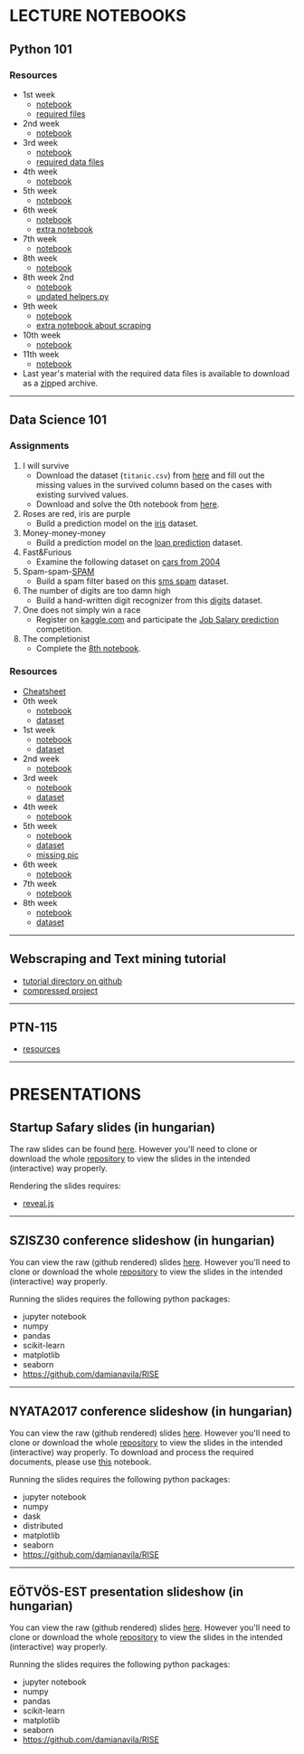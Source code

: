 # LECTURE NOTEBOOKS

## Python 101

### Resources

- 1st week
    - [notebook](https://raw.githubusercontent.com/fulibacsi/notebooks/master/lectures/python101/python101_01.ipynb)
    - [required files](https://raw.githubusercontent.com/fulibacsi/notebooks/master/lectures/python101/resources/resources.zip)
- 2nd week
    - [notebook](https://raw.githubusercontent.com/fulibacsi/notebooks/master/lectures/python101/python101_02.ipynb)
- 3rd week
    - [notebook](https://raw.githubusercontent.com/fulibacsi/notebooks/master/lectures/python101/python101_03.ipynb)
    - [required data files](https://raw.githubusercontent.com/fulibacsi/notebooks/master/lectures/python101/resources/data.zip)
- 4th week
    - [notebook](https://raw.githubusercontent.com/fulibacsi/notebooks/master/lectures/python101/python101_04.ipynb)
- 5th week
    - [notebook](https://raw.githubusercontent.com/fulibacsi/notebooks/master/lectures/python101/python101_05.ipynb)
- 6th week
    - [notebook](https://raw.githubusercontent.com/fulibacsi/notebooks/master/lectures/python101/python101_06.ipynb)
    - [extra notebook](https://raw.githubusercontent.com/fulibacsi/notebooks/master/lectures/python101/python101_06_extra.ipynb)
- 7th week
    - [notebook](https://raw.githubusercontent.com/fulibacsi/notebooks/master/lectures/python101/python101_07.ipynb)
- 8th week
    - [notebook](https://raw.githubusercontent.com/fulibacsi/notebooks/master/lectures/python101/python101_08.ipynb)
- 8th week 2nd
    - [notebook](https://raw.githubusercontent.com/fulibacsi/notebooks/master/lectures/python101/python101_08_2.ipynb)
    - [updated helpers.py](https://raw.githubusercontent.com/fulibacsi/notebooks/master/lectures/python101/helpers.py)
- 9th week
    - [notebook](https://raw.githubusercontent.com/fulibacsi/notebooks/master/lectures/python101/python101_09.ipynb)
    - [extra notebook about scraping](https://raw.githubusercontent.com/fulibacsi/notebooks/master/lectures/python101/python101_09_scraping_vote_results.ipynb)
- 10th week
    - [notebook](https://raw.githubusercontent.com/fulibacsi/notebooks/master/lectures/python101/python101_10.ipynb)
- 11th week
    - [notebook](https://raw.githubusercontent.com/fulibacsi/notebooks/master/lectures/python101/python101_11.ipynb)
- Last year's material with the required data files is available to download as a [zip](https://github.com/fulibacsi/notebooks/raw/master/lectures/python101/resources/python101.zip)ped archive.

---

## Data Science 101

### Assignments

1. I will survive
	- Download the dataset (`titanic.csv`) from [here](https://raw.githubusercontent.com/fulibacsi/notebooks/master/lectures/ds101/data/titanic.csv) and fill out the missing values in the survived column based on the cases with existing survived values.
	- Download and solve the 0th notebook from [here](https://raw.githubusercontent.com/fulibacsi/notebooks/master/lectures/ds101/DS101_0.ipynb).
2. Roses are red, iris are purple
    - Build a prediction model on the [iris](http://scikit-learn.org/stable/modules/generated/sklearn.datasets.load_iris.html) dataset.
3. Money-money-money
    - Build a prediction model on the [loan prediction](https://raw.githubusercontent.com/fulibacsi/notebooks/master/lectures/ds101/data/loan.csv) dataset.
4. Fast&Furious
    - Examine the following dataset on [cars from 2004](https://raw.githubusercontent.com/fulibacsi/notebooks/master/lectures/ds101/data/04cars.csv)
5. Spam-spam-[SPAM](https://www.youtube.com/watch?v=anwy2MPT5RE)
    - Build a spam filter based on this [sms spam](https://raw.githubusercontent.com/fulibacsi/notebooks/master/lectures/ds101/data/SMSSpamCollection) dataset.
6. The number of digits are too damn high
    - Build a hand-written digit recognizer from this [digits](http://scikit-learn.org/stable/modules/generated/sklearn.datasets.load_digits.html) dataset.
7. One does not simply win a race
    - Register on [kaggle.com](https://www.kaggle.com/?login=true) and participate the [Job Salary prediction](https://www.kaggle.com/c/job-salary-prediction/data) competition.
8. The completionist
    - Complete the [8th notebook](https://raw.githubusercontent.com/fulibacsi/notebooks/master/lectures/ds101/DS101_8.ipynb).

### Resources

- [Cheatsheet](https://raw.githubusercontent.com/fulibacsi/notebooks/master/lectures/ds101/Cheatsheet.ipynb)
- 0th week
    - [notebook](https://raw.githubusercontent.com/fulibacsi/notebooks/master/lectures/ds101/DS101_0.ipynb)
    - [dataset](https://raw.githubusercontent.com/fulibacsi/notebooks/master/lectures/ds101/data/titanic.csv)
- 1st week
    - [notebook](https://raw.githubusercontent.com/fulibacsi/notebooks/master/lectures/ds101/DS101_1.ipynb)
    - [dataset](https://raw.githubusercontent.com/fulibacsi/notebooks/master/lectures/ds101/data/titanic_full.csv)
- 2nd week
    - [notebook](https://raw.githubusercontent.com/fulibacsi/notebooks/master/lectures/ds101/DS101_2.ipynb)
- 3rd week
    - [notebook](https://raw.githubusercontent.com/fulibacsi/notebooks/master/lectures/ds101/DS101_3.ipynb)
    - [dataset](https://raw.githubusercontent.com/fulibacsi/notebooks/master/lectures/ds101/data/loan.csv)
- 4th week
    - [notebook](https://raw.githubusercontent.com/fulibacsi/notebooks/master/lectures/ds101/DS101_4.ipynb)
- 5th week
    - [notebook](https://raw.githubusercontent.com/fulibacsi/notebooks/master/lectures/ds101/DS101_5.ipynb)
    - [dataset](https://raw.githubusercontent.com/fulibacsi/notebooks/master/lectures/ds101/data/SMSSpamCollection)
    - [missing pic](https://raw.githubusercontent.com/fulibacsi/notebooks/master/lectures/ds101/pics/neuron.png)
- 6th week
    - [notebook](https://raw.githubusercontent.com/fulibacsi/notebooks/master/lectures/ds101/DS101_6.ipynb)
- 7th week
    - [notebook](https://raw.githubusercontent.com/fulibacsi/notebooks/master/lectures/ds101/DS101_7.ipynb)
- 8th week
    - [notebook](https://raw.githubusercontent.com/fulibacsi/notebooks/master/lectures/ds101/DS101_8.ipynb)
    - [dataset](https://www.kaggle.com/c/job-salary-prediction/data)

---

## Webscraping and Text mining tutorial

- [tutorial directory on github](https://github.com/fulibacsi/notebooks/tree/master/lectures/webscraping_and_nlp_tutorial)
- [compressed project](https://github.com/fulibacsi/notebooks/raw/master/lectures/webscraping_and_nlp_tutorial/resources/webscraping_and_nlp_tutorial.zip)

---

## PTN-115

- [resources](https://github.com/fulibacsi/notebooks/raw/master/lectures/python_for_sysadmins/resources/PTN115.zip)

---

# PRESENTATIONS

## Startup Safary slides (in hungarian)

The raw slides can be found [here](https://github.com/fulibacsi/notebooks/blob/master/presentations/tutorial2production/tutorial2production.html). However you'll need to clone or download the whole [repository](https://github.com/fulibacsi/notebooks/archive/master.zip) to view the slides in the intended (interactive) way properly.

Rendering the slides requires:

- [reveal.js](https://github.com/hakimel/reveal.js)

---

## SZISZ30 conference slideshow (in hungarian)

You can view the raw (github rendered) slides [here](https://github.com/fulibacsi/notebooks/blob/master/presentations/szisz30/szisz30slides.ipynb). However you'll need to clone or download the whole [repository](https://github.com/fulibacsi/notebooks/archive/master.zip) to view the slides in the intended (interactive) way properly.

Running the slides requires the following python packages:

- jupyter notebook
- numpy
- pandas
- scikit-learn
- matplotlib
- seaborn
- https://github.com/damianavila/RISE

---

## NYATA2017 conference slideshow (in hungarian)

You can view the raw (github rendered) slides [here](https://github.com/fulibacsi/notebooks/blob/master/presentations/nyata2017/nyata2017slides.ipynb). However you'll need to clone or download the whole [repository](https://github.com/fulibacsi/notebooks/archive/master.zip) to view the slides in the intended (interactive) way properly. To download and process the required documents, please use [this](https://github.com/fulibacsi/notebooks/blob/master/presentations/nyata2017/scrape_mek.ipynb) notebook.

Running the slides requires the following python packages:

- jupyter notebook
- numpy
- dask
- distributed
- matplotlib
- seaborn
- https://github.com/damianavila/RISE

---

## EÖTVÖS-EST presentation slideshow (in hungarian)

You can view the raw (github rendered) slides [here](https://github.com/fulibacsi/notebooks/blob/master/presentations/computable_individualities/computable_individualities.ipynb). However you'll need to clone or download the whole [repository](https://github.com/fulibacsi/notebooks/archive/master.zip) to view the slides in the intended (interactive) way properly.

Running the slides requires the following python packages:

- jupyter notebook
- numpy
- pandas
- scikit-learn
- matplotlib
- seaborn
- https://github.com/damianavila/RISE
